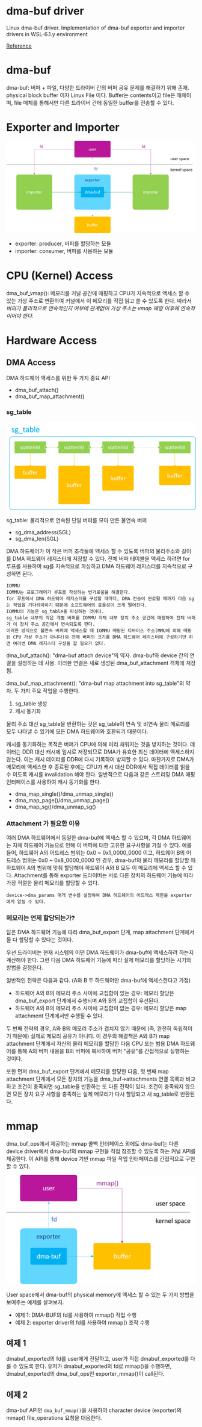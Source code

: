 # dma-buf driver
Linux dma-buf driver.
Implementation of dma-buf exporter and importer drivers in WSL-6.1.y environment

[Reference](https://blog.csdn.net/hexiaolong2009/article/details/102596744)


# dma-buf
dma-buf: 버퍼 + 파일, 다양한 드라이버 간의 버퍼 공유 문제를 해결하기 위해 존재. physical block buffer 이자 Linux File 이다. Buffer는 contents이고 file은 매체이며, file 매체를 통해서만 다른 드라이버 간에 동일한 buffer를 전송할 수 있다.


# Exporter and Importer
![alt text](images/exporter_importer.png)


 * exporter: producer, 버퍼를 할당하는 모듈
 * importer: consumer, 버퍼를 사용하는 모듈


# CPU (Kernel) Access
dma_buf_vmap(): 메모리를 커널 공간에 매핑하고 CPU가 지속적으로 액세스 할 수 있는 가상 주소로 변환하여 커널에서 이 메모리를 직접 읽고 쓸 수 있도록 한다. 따라서 *버퍼가 물리적으로 연속적인지 여부에 관계없이 가상 주소는 vmap 매핑 이후에 연속적이어야 한다.*


# Hardware Access
## DMA Access
DMA 하드웨어 액세스를 위한 두 가지 중요 API
 * dma_buf_attach()
 * dma_buf_map_attachment()


### sg_table
![alt text](images/sg_table.png)

sg_table: 물리적으로 연속된 단일 버퍼를 모아 만든 불연속 버퍼
 * sg_dma_address(SGL)
 * sg_dma_len(SGL)

DMA 하드웨어가 이 작은 버퍼 조각들에 액세스 할 수 있도록 버퍼의 물리주소와 길이를 DMA 하드웨어 레지스터에 저장할 수 있다.
전체 버퍼 테이블을 액세스 하려면 for 루프를 사용하여 sg를 지속적으로 파싱하고 DMA 하드웨어 레지스터를 지속적으로 구성하면 된다.
```
IOMMU
IOMMU는 프로그래머가 루프를 작성하는 번거로움을 해결한다.
for 루프에서 DMA 하드웨어 레지스터를 구성할 때마다, DMA 전송이 완료될 때까지 다음 sg는 작업을 기다려야하기 떄문에 소프트웨어의 효율성이 크게 떨어진다.
IOMMU의 기능은 sg_table을 파싱하는 것이다.
sg_table 내부의 작은 개별 버퍼를 IOMMU 자체 내부 장치 주소 공간에 매핑하여 전체 버퍼가 이 장치 주소 공간에서 연속되도록 한다.
이러한 방식으로 불연속 버퍼에 액세스할 때 IOMMU 매핑된 디바이스 주소(MMU에 의해 매핑된 CPU 가상 주소가 아니다)와 전체 버퍼의 크기를 DMA 하드웨어 레지스터에 구성하기만 하면 여러번 DMA 레지스터 구성을 할 필요가 없다.
```



dma_buf_attach():
"dma-buf attach device"의 약자. dma-buf와 device 간의 연결을 설정하는 데 사용.
이러한 연결은 새로 생성된 dma_buf_attachment 객체에 저장됨.


dma_buf_map_attachment():
"dma-buf map attachment into sg_table"의 약자. 두 가지 주요 작업을 수행한다.
  1. sg_table 생성
  2. 캐시 동기화

물리 주소 대신 sg_table을 반환하는 것은 sg_table이 연속 및 비연속 물리 메로리를 모두 나타낼 수 있기에 모든 DMA 하드웨어와 호환되기 때문이다.

캐시를 동기화하는 목적은 버퍼가 CPU에 의해 미리 채워지는 것을 방지하는 것이다.
데이터는 DDR 대신 캐시에 임시로 저장되므로 DMA가 유효한 최신 데이터에 액세스하지 않는다.
이는 캐시 데이터를 DDR에 다시 기록하여 방지할 수 있다.
마찬가지로 DMA가 메모리에 액세스한 후 종료된 후에는 CPU가 캐시 대신 DDR에서 직접 데이터를 읽을 수 이도록 캐시를 invalidation 해야 한다.
일반적으로 다음과 같은 스트리밍 DMA 매핑 인터페이스를 사용하여 캐시 동기화를 한다.
* dma_map_single()/dma_unmap_single()
* dma_map_page()/dma_unmap_page()
* dma_map_sg()/dma_unmap_sg()

### Attachment 가 필요한 이유
여러 DMA 하드웨어에서 동일한 dma-buf에 액세스 할 수 있으며, 각 DMA 하드웨어는 자체 하드웨어 기능으로 인해 이 버퍼에 대한 고유한 요구사항을 가질 수 있다.
예를 들어, 하드웨어 A의 어드레스 범위는 0x0 ~ 0x1_0000_0000 이고, 하드웨어 B의 어드레스 범위는 0x0 ~ 0x8_0000_0000 인 경우,
dma-buf의 물리 메모리를 할당할 때 하드웨어 A의 범위에 맞춰 할당해야 하드웨어 A와 B 모두 이 메모리에 액세스 할 수 있다.
Attachment를 통해 exporter 드라이버는 서로 다른 장치의 하드웨어 기능에 따라 가장 적절한 물리 메모리를 할당할 수 있다.
```
device->dma_params 매개 변수를 설정하여 DMA 하드웨어의 어드레스 제한을 exporter 에게 알릴 수 있다.
```

### 메모리는 언제 할당되는가?
답은 DMA 하드웨어 기능에 따라 dma_buf_export 단계, map attachment 단계에서 둘 다 할당할 수 있다는 것이다.

우선 드라이버는 현재 시스템의 어떤 DMA 하드웨어가 dma-buf에 액세스하려 하는지 계산해야 한다.
그런 다음 DMA 하드웨어 기능에 따라 실제 메모리를 할당하는 시기와 방법을 결정한다.

일반적인 전략은 다음과 같다. (A와 B 두 하드웨어만 dma-buf에 액세스한다고 가정)

  * 하드웨어 A와 B의 메모리 주소 사이에 교집합이 있는 경우: 메모리 할당은 dma_buf_export 단계에서 수행되며 A와 B의 교집합이 우선된다.
  * 하드웨어 A와 B의 메모리 주소 사이에 교집합이 없는 경우: 메모리 할당은 map attachment 단계에서만 수행될 수 있다.

두 번째 전략의 경우, A와 B의 메모리 주소가 겹치지 않기 때문에 (즉, 완전히 독립적이기 때문에) 실제로 메모리 공유가 아니다.
이 경우의 해결책은 A와 B가 map attachment 단계에서 자신의 물리 메모리를 할당한 다음 CPU 또는 범용 DMA 하드웨어를 통해 A의 버퍼 내용을 B의 버퍼에 복사하여 버퍼 "공유"를 간접적으로 실행하는 것이다.

또한 먼저 dma_buf_export 단계에서 메모리를 할당한 다음, 첫 번째 map attachment 단계에서 모든 장치의 기능을 dma_buf->attachments 연결 목록과 비교하고
조건이 충족되면 sg_table을 반환하는 또 다른 전략이 있다. 조건이 충족되지 않으면 모든 장치 요구 사항을 충족하는 실제 메모리가 다시 할당되고 새 sg_table로 반환된다.

# mmap
dma_buf_ops에서 제공하는 mmap 콜백 인터페이스 외에도 dma-buf는 다른 device driver에서 dma-buf의 mmap 구현을 직접 참조할 수 있도록 하는 커널 API를 제공한다. 이 API를 통해 device 기반 mmap 파일 작업 인터페이스를 간접적으로 구현할 수 있다.


![alt text](images/mmap.png)

User space에서 dma-buf의 physical memory에 액세스 할 수 있는 두 가지 방법을 보여주는 예제를 살펴보자.

 * 예제 1: DMA-BUF의 fd를 사용하여 mmap() 작업 수행
 * 예제 2: exporter driver의 fd를 사용하여 mmap() 조작 수행

## 예제 1
dmabuf_exported의 fd를 user에게 전달하고, user가 직접 dmabuf_exported를 다룰 수 있도록 한다.
유저가 dmabuf_exported의 fd로 mmap()을 수행하면, dmabuf_exported의 dma_buf_ops인 exporter_mmap()이 call된다.

## 에제 2
dma-buf API인 `dma_buf_mmap()`을 사용하여 character device (exporter)의 mmap() file_operations 요청을 대응한다.